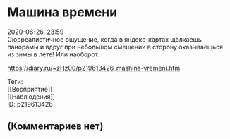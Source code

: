 Машина времени
==============

  
2020-06-26, 23:59  
 Сюрреалистичное ощущение, когда в яндекс-картах щёлкаешь панорамы и вдруг при небольшом смещении в сторону оказываешься из зимы в лете! Или наоборот.   
  
<https://diary.ru/~zHz00/p219613426_mashina-vremeni.htm>  
  
Теги:  
[[Восприятие]]  
[[Наблюдения]]  
ID: p219613426  


(Комментариев нет)
------------------